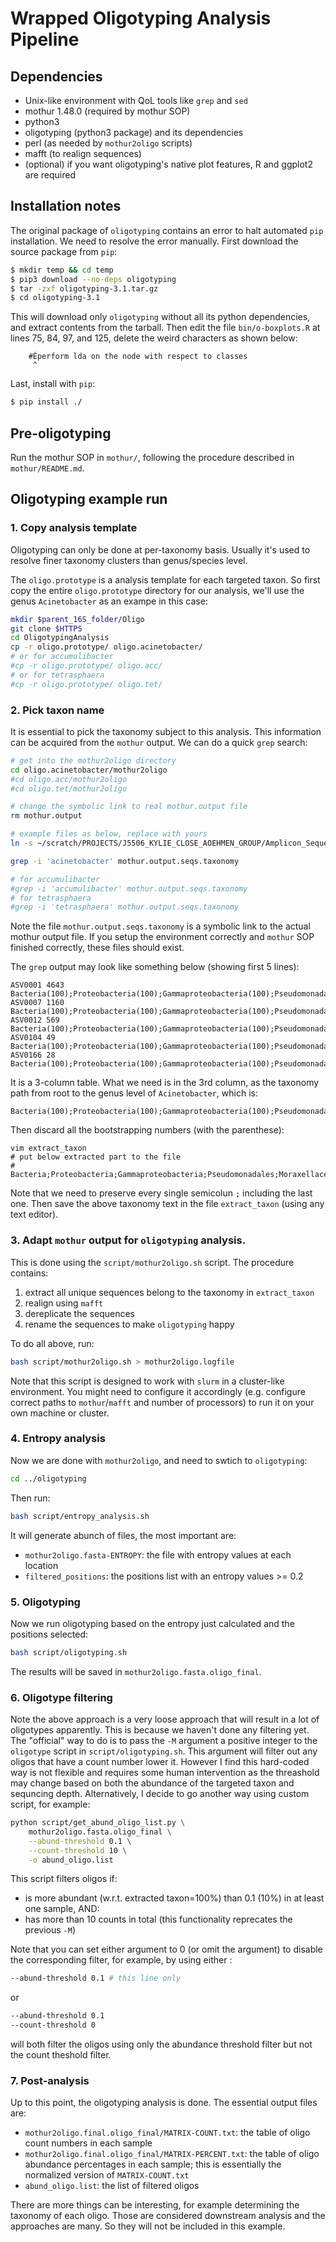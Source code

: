 # Wrapped Oligotyping Analysis Pipeline

## Dependencies

* Unix-like environment with QoL tools like `grep` and `sed`
* mothur 1.48.0 (required by mothur SOP)
* python3
* oligotyping (python3 package) and its dependencies
* perl (as needed by `mothur2oligo` scripts)
* mafft (to realign sequences)
* (optional) if you want oligotyping's native plot features, R and ggplot2 are required

## Installation notes

The original package of `oligotyping` contains an error to halt automated `pip` installation. We need to resolve the error manually. First download the source package from `pip`:

```bash
$ mkdir temp && cd temp
$ pip3 download --no-deps oligotyping
$ tar -zxf oligotyping-3.1.tar.gz
$ cd oligotyping-3.1
```

This will download only `oligotyping` without all its python dependencies, and extract contents from the tarball. Then edit the file `bin/o-boxplots.R` at lines 75, 84, 97, and 125, delete the weird characters as shown below:

```
    #Êperform lda on the node with respect to classes
     ^
```

Last, install with `pip`:

```bash
$ pip install ./
```

## Pre-oligotyping

Run the mothur SOP in `mothur/`, following the procedure described in `mothur/README.md`.

## Oligotyping example run

### 1. Copy analysis template

Oligotyping can only be done at per-taxonomy basis. Usually it's used to resolve finer taxonomy clusters than genus/species level.

The `oligo.prototype` is a analysis template for each targeted taxon. So first copy the entire `oligo.prototype` directory for our analysis, we'll use the genus `Acinetobacter` as an exampe in this case:

```bash
mkdir $parent_16S_folder/Oligo
git clone $HTTPS
cd OligotypingAnalysis
cp -r oligo.prototype/ oligo.acinetobacter/
# or for accumulibacter
#cp -r oligo.prototype/ oligo.acc/
# or for tetrasphaera
#cp -r oligo.prototype/ oligo.tet/
```

### 2. Pick taxon name

It is essential to pick the taxonomy subject to this analysis. This information can be acquired from the `mothur` output. We can do a quick `grep` search:

```bash
# get into the mothur2oligo directory
cd oligo.acinetobacter/mothur2oligo
#cd oligo.acc/mothur2oligo
#cd oligo.tet/mothur2oligo

# change the symbolic link to real mothur.output file
rm mothur.output

# example files as below, replace with yours
ln -s ~/scratch/PROJECTS/J5506_KYLIE_CLOSE_AOEHMEN_GROUP/Amplicon_Sequencing_Analysis/mothur.output mothur.output

grep -i 'acinetobacter' mothur.output.seqs.taxonomy

# for accumulibacter
#grep -i 'accumulibacter' mothur.output.seqs.taxonomy
# for tetrasphaera
#grep -i 'tetrasphaera' mothur.output.seqs.taxonomy
```

Note the file `mothur.output.seqs.taxonomy` is a symbolic link to the actual mothur output file. If you setup the environment correctly and `mothur` SOP finished correctly, these files should exist.

The `grep` output may look like something below (showing first 5 lines):

```
ASV0001	4643	Bacteria(100);Proteobacteria(100);Gammaproteobacteria(100);Pseudomonadales(100);Moraxellaceae(100);Acinetobacter(100);Acinetobacter_unclassified(100);
ASV0007	1160	Bacteria(100);Proteobacteria(100);Gammaproteobacteria(100);Pseudomonadales(100);Moraxellaceae(100);Acinetobacter(100);midas_s_32693(100);
ASV0012	569	Bacteria(100);Proteobacteria(100);Gammaproteobacteria(100);Pseudomonadales(100);Moraxellaceae(100);Acinetobacter(100);Acinetobacter_parvus(100);
ASV0104	49	Bacteria(100);Proteobacteria(100);Gammaproteobacteria(100);Pseudomonadales(100);Moraxellaceae(100);Acinetobacter(100);Acinetobacter_unclassified(100);
ASV0166	28	Bacteria(100);Proteobacteria(100);Gammaproteobacteria(100);Pseudomonadales(100);Moraxellaceae(100);Acinetobacter(100);Acinetobacter_towneri(100);
```

It is a 3-column table. What we need is in the 3rd column, as the taxonomy path from root to the genus level of `Acinetobacter`, which is:

```
Bacteria(100);Proteobacteria(100);Gammaproteobacteria(100);Pseudomonadales(100);Moraxellaceae(100);Acinetobacter(100);
```

Then discard all the bootstrapping numbers (with the parenthese):

```
vim extract_taxon
# put below extracted part to the file
# Bacteria;Proteobacteria;Gammaproteobacteria;Pseudomonadales;Moraxellaceae;Acinetobacter;
```

Note that we need to preserve every single semicolun `;` including the last one. Then save the above taxonomy text in the file `extract_taxon` (using any text editor).

### 3. Adapt `mothur` output for `oligotyping` analysis.

This is done using the `script/mothur2oligo.sh` script. The procedure contains:

1. extract all unique sequences belong to the taxonomy in `extract_taxon`
2. realign using `mafft`
3. dereplicate the sequences
4. rename the sequences to make `oligotyping` happy

To do all above, run:

```bash
bash script/mothur2oligo.sh > mothur2oligo.logfile
```

Note that this script is designed to work with `slurm` in a cluster-like environment. You might need to configure it accordingly (e.g. configure correct paths to `mothur`/`mafft` and number of processors) to run it on your own machine or cluster.

### 4. Entropy analysis

Now we are done with `mothur2oligo`, and need to swtich to `oligotyping`:

```bash
cd ../oligotyping
```

Then run:

```bash
bash script/entropy_analysis.sh
```

It will generate abunch of files, the most important are:

* `mothur2oligo.fasta-ENTROPY`: the file with entropy values at each location
* `filtered_positions`: the positions list with an entropy values >= 0.2

### 5. Oligotyping

Now we run oligotyping based on the entropy just calculated and the positions selected:

```bash
bash script/oligotyping.sh
```

The results will be saved in `mothur2oligo.fasta.oligo_final`.

### 6. Oligotype filtering

Note the above approach is a very loose approach that will result in a lot of oligotypes apparently. This is because we haven't done any filtering yet. The "official" way to do is to pass the `-M` argument a positive integer to the `oligotype` script in `script/oligotyping.sh`. This argument will filter out any oligos that have a count number lower it. However I find this hard-coded way is not flexible and requires some human intervention as the threashold may change based on both the abundance of the targeted taxon and sequncing depth. Alternatively, I decide to go another way using custom script, for example:

```bash
python script/get_abund_oligo_list.py \
	mothur2oligo.fasta.oligo_final \
	--abund-threshold 0.1 \
	--count-threshold 10 \
	-o abund_oligo.list
```

This script filters oligos if:

* is more abundant (w.r.t. extracted taxon=100%) than 0.1 (10%) in at least one sample, AND:
* has more than 10 counts in total (this functionality reprecates the previous `-M`)

Note that you can set either argument to 0 (or omit the argument) to disable the corresponding filter, for example, by using either :

```bash
--abund-threshold 0.1 # this line only
```

or

```bash
--abund-threshold 0.1
--count-threshold 0
```

will both filter the oligos using only the abundance threshold filter but not the count theshold filter.

### 7. Post-analysis

Up to this point, the oligotyping analysis is done. The essential output files are:

* `mothur2oligo.final.oligo_final/MATRIX-COUNT.txt`: the table of oligo count numbers in each sample
* `mothur2oligo.final.oligo_final/MATRIX-PERCENT.txt`: the table of oligo abundance percentages in each sample; this is essentially the normalized version of `MATRIX-COUNT.txt`
* `abund_oligo.list`: the list of filtered oligos

There are more things can be interesting, for example determining the taxonomy of each oligo. Those are considered downstream analysis and the approaches are many. So they will not be included in this example.
